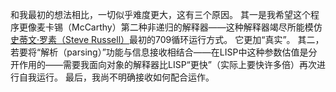 和我最初的想法相比，一切似乎难度更大，这有三个原因。
其一是我希望这个程序更像麦卡锡（McCarthy）第二种非递归的解释器——这种解释器竭尽所能模仿[史蒂文·罗素（Steve Russell）](http://www.tvdcdl.com/xiaomengla/136.html)最初的709循环运行方式。
它更加“真实”。
其二，若要将“解析（parsing）”功能与信息接收相结合——在LISP中这种参数估值是分开作用的——需要我面向对象的解释器比LISP“更快”（实际上要快许多倍）再次进行自我运行。
最后，我尚不明确接收如何配合运作。

